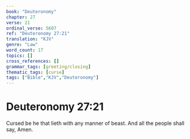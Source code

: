 ```yaml
---
book: "Deuteronomy"
chapter: 27
verse: 21
ordinal_verse: 5607
ref: "Deuteronomy 27:21"
translation: "KJV"
genre: "Law"
word_count: 17
topics: []
cross_references: []
grammar_tags: [greeting/closing]
thematic_tags: [curse]
tags: ["Bible","KJV","Deuteronomy"]
---
```


# Deuteronomy 27:21

Cursed be he that lieth with any manner of beast. And all the people shall say, Amen.
